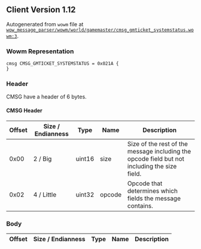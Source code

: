 ## Client Version 1.12

Autogenerated from `wowm` file at [`wow_message_parser/wowm/world/gamemaster/cmsg_gmticket_systemstatus.wowm:3`](https://github.com/gtker/wow_messages/tree/main/wow_message_parser/wowm/world/gamemaster/cmsg_gmticket_systemstatus.wowm#L3).

### Wowm Representation
```rust,ignore
cmsg CMSG_GMTICKET_SYSTEMSTATUS = 0x021A {
}
```
### Header
CMSG have a header of 6 bytes.

#### CMSG Header
| Offset | Size / Endianness | Type   | Name   | Description |
| ------ | ----------------- | ------ | ------ | ----------- |
| 0x00   | 2 / Big           | uint16 | size   | Size of the rest of the message including the opcode field but not including the size field.|
| 0x02   | 4 / Little        | uint32 | opcode | Opcode that determines which fields the message contains.|
### Body
| Offset | Size / Endianness | Type | Name | Description |
| ------ | ----------------- | ---- | ---- | ----------- |
